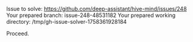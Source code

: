 Issue to solve: https://github.com/deep-assistant/hive-mind/issues/248
Your prepared branch: issue-248-48531182
Your prepared working directory: /tmp/gh-issue-solver-1758361928184

Proceed.
